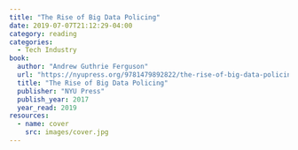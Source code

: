 ```yaml
---
title: "The Rise of Big Data Policing"
date: 2019-07-07T21:12:29-04:00
category: reading
categories:
  - Tech Industry
book:
  author: "Andrew Guthrie Ferguson"
  url: "https://nyupress.org/9781479892822/the-rise-of-big-data-policing/"
  title: "The Rise of Big Data Policing"
  publisher: "NYU Press"
  publish_year: 2017
  year_read: 2019
resources:
  - name: cover
    src: images/cover.jpg
---
```


